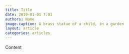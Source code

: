 ```yaml
---
title: Title
date: 2019-01-01 7:01
authors: Name
image-caption: A brass statue of a child, in a garden
layout: article
categories: articles
---
```


Content
